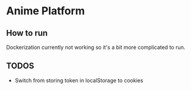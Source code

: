 # Anime Platform

## How to run

Dockerization currently not working so it's a bit more complicated to run.

## TODOS

- Switch from storing token in localStorage to cookies

